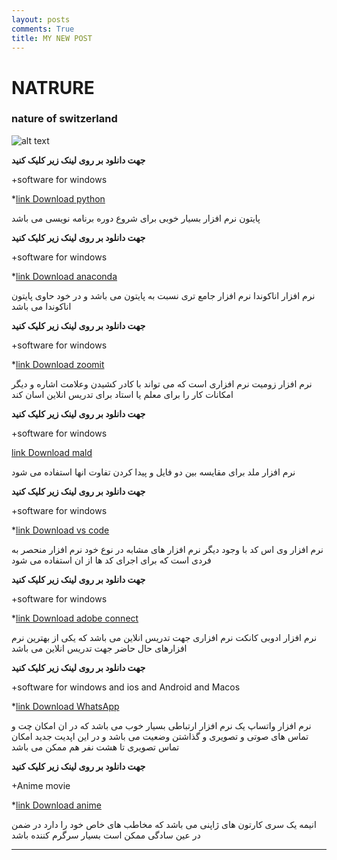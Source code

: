 ```yaml
---
layout: posts
comments: True
title: MY NEW POST
---
```


# NATRURE
### nature of switzerland


![alt text]({{pooria159.github.io}}\assets\images\si.jpg "the beautiful nature of switzerland")







**جهت دانلود بر روی لینک زیر کلیک کنید**

+software for windows

*[link Download python](https://www.python.org/downloads/)


پایتون نرم افزار بسیار خوبی برای شروع دوره برنامه نویسی می باشد 


**جهت دانلود بر روی لینک زیر کلیک کنید**

+software for windows

*[link Download anaconda](https://www.anaconda.com/products/individual#windows)


نرم افزار اناکوندا نرم افزار جامع تری نسبت به پایتون می باشد و در خود حاوی پایتون اناکوندا می باشد


**جهت دانلود بر روی لینک زیر کلیک کنید**

+software for windows

*[link Download zoomit](https://zoomit.en.softonic.com/download)


نرم افزار زومیت نرم افزاری است که می تواند با کادر کشیدن وعلامت اشاره و دیگر امکانات کار را برای معلم یا استاد برای تدریس انلاین اسان کند


**جهت دانلود بر روی لینک زیر کلیک کنید**

+software for windows

[link Download mald](https://meldmerge.org/)


نرم افزار ملد برای مقایسه بین دو فایل و پیدا کردن تفاوت انها استفاده می شود


**جهت دانلود بر روی لینک زیر کلیک کنید**

+software for windows

*[link Download vs code](https://code.visualstudio.com/download)


نرم افزار وی اس کد با وجود دیگر نرم افزار های مشابه در نوع خود نرم افزار منحصر به فردی است که برای اجرای کد ها از ان استفاده می شود


**جهت دانلود بر روی لینک زیر کلیک کنید**

+software for windows

*[link Download adobe connect](https://adobe-connect.en.softonic.com/)


نرم افزار ادوبی کانکت نرم افزاری جهت تدریس انلاین می باشد که یکی از بهترین نرم افزارهای حال حاضر جهت تدریس انلاین می باشد


**جهت دانلود بر روی لینک زیر کلیک کنید**

+software for windows and ios and Android and Macos

*[link Download WhatsApp](https://www.whatsapp.com/download)


نرم افزار واتساپ یک نرم افزار ارتباطی بسیار خوب می باشد که در ان امکان چت و تماس های صوتی و تصویری و گذاشتن وضعیت می باشد و در این اپدیت جدید امکان تماس تصویری تا هشت نفر هم ممکن می باشد


**جهت دانلود بر روی لینک زیر کلیک کنید**

+Anime movie

*[link Download anime](https://www.doostihaa.com/tag/%D8%AF%D8%A7%D9%86%D9%84%D9%88%D8%AF-%D8%A7%D9%86%DB%8C%D9%85%D9%87-%DA%98%D8%A7%D9%BE%D9%86%DB%8C)


انیمه یک سری کارتون های ژاپنی می باشد که مخاطب های خاص خود را دارد در ضمن در عین سادگی ممکن است بسیار سرگرم کننده باشد




---

